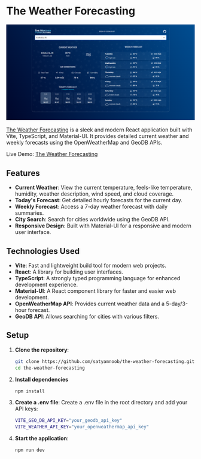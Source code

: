 # The Weather Forecasting

![Screenshot](./public/Screenshot.png "The Weather Forecasting")

[The Weather Forecasting](https://waserstoff-arpit-03-assignment.netlify.app/) is a sleek and modern React application built with Vite, TypeScript, and Material-UI. It provides detailed current weather and weekly forecasts using the OpenWeatherMap and GeoDB APIs.

Live Demo: [The Weather Forecasting](https://waserstoff-arpit-03-assignment.netlify.app/)

## Features

- **Current Weather**: View the current temperature, feels-like temperature, humidity, weather description, wind speed, and cloud coverage.
- **Today's Forecast**: Get detailed hourly forecasts for the current day.
- **Weekly Forecast**: Access a 7-day weather forecast with daily summaries.
- **City Search**: Search for cities worldwide using the GeoDB API.
- **Responsive Design**: Built with Material-UI for a responsive and modern user interface.

## Technologies Used

- **Vite**: Fast and lightweight build tool for modern web projects.
- **React**: A library for building user interfaces.
- **TypeScript**: A strongly typed programming language for enhanced development experience.
- **Material-UI**: A React component library for faster and easier web development.
- **OpenWeatherMap API**: Provides current weather data and a 5-day/3-hour forecast.
- **GeoDB API**: Allows searching for cities with various filters.

## Setup

1. **Clone the repository**:
   ```bash
   git clone https://github.com/satyamnoob/the-weather-forecasting.git
   cd the-weather-forecasting
   ```

2. **Install dependencies**
   ```bash
   npm install
   ```

3. **Create a .env file**:
Create a .env file in the root directory and add your API keys:
   ```bash
   VITE_GEO_DB_API_KEY="your_geodb_api_key"
   VITE_WEATHER_API_KEY="your_openweathermap_api_key"
   ```

4. **Start the application**:
   ```bash
   npm run dev
   ```
